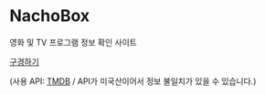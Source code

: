 # NachoBox

영화 및 TV 프로그램 정보 확인 사이트

[구경하기](https://nachobox.netlify.app)

(사용 API: [TMDB](https://developers.themoviedb.org/3/getting-started/introduction) / API가 미국산이어서 정보 불일치가 있을 수 있습니다.)